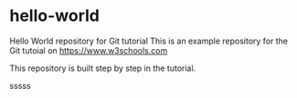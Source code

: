 # hello-world
Hello World repository for Git tutorial
This is an example repository for the Git tutoial on https://www.w3schools.com

This repository is built step by step in the tutorial. 

sssss
